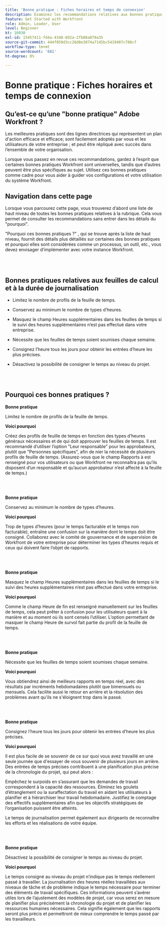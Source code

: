 ```yaml
---
title: 'Bonne pratique : Fiches horaires et temps de connexion'
description: Examinez les recommandations relatives aux bonnes pratiques des experts d’Adobe Workfront concernant la configuration, la gestion et l’utilisation des profils de feuille de temps, des types d’heure, des préférences de feuille de temps et des feuilles de temps Workfront. (Doit comporter entre 60 et 160 caractères, mais 184 caractères)
feature: Get Started with Workfront
role: Admin, Leader, User
level: Beginner
kt: 10930
exl-id: 15457411-fd4a-4348-892a-2fb08a079a35
source-git-commit: 444f059d3cc26d8e3074a7145bc5419407c786cf
workflow-type: tm+mt
source-wordcount: '681'
ht-degree: 0%

---
```


# Bonne pratique : Fiches horaires et temps de connexion

## Qu’est-ce qu’une &quot;bonne pratique&quot; Adobe Workfront ?

Les meilleures pratiques sont des lignes directrices qui représentent un plan d&#39;action efficace et efficace; sont facilement adoptés par vous et les utilisateurs de votre entreprise ; et peut être répliqué avec succès dans l’ensemble de votre organisation.

Lorsque vous passez en revue ces recommandations, gardez à l’esprit que certaines bonnes pratiques Workfront sont universelles, tandis que d’autres peuvent être plus spécifiques au sujet. Utilisez ces bonnes pratiques comme cadre pour vous aider à guider vos configurations et votre utilisation du système Workfront.

## Navigation dans cette page

Lorsque vous parcourez cette page, vous trouverez d’abord une liste de haut niveau de toutes les bonnes pratiques relatives à la rubrique. Cela vous permet de consulter les recommandations sans entrer dans les détails du &quot;pourquoi&quot;.

&quot;Pourquoi ces bonnes pratiques ?&quot; , qui se trouve après la liste de haut niveau, fournit des détails plus détaillés sur certaines des bonnes pratiques et pourquoi elles sont considérées comme un processus, un outil, etc., vous devez envisager d’implémenter avec votre instance Workfront.

</br>
</br>


## Bonnes pratiques relatives aux feuilles de calcul et à la durée de journalisation

* Limitez le nombre de profils de la feuille de temps.

* Conservez au minimum le nombre de types d’heures.

* Masquez le champ Heures supplémentaires dans les feuilles de temps si le suivi des heures supplémentaires n’est pas effectué dans votre entreprise.

* Nécessite que les feuilles de temps soient soumises chaque semaine.

* Consignez l’heure tous les jours pour obtenir les entrées d’heure les plus précises.

* Désactivez la possibilité de consigner le temps au niveau du projet.

</br>
</br>



## Pourquoi ces bonnes pratiques ?

**Bonne pratique**

Limitez le nombre de profils de la feuille de temps.



**Voici pourquoi**

Créez des profils de feuille de temps en fonction des types d’heures généraux nécessaires et de qui doit approuver les feuilles de temps. Il est recommandé d’utiliser l’option &quot;Leur responsable&quot; pour les approbateurs, plutôt que &quot;Personnes spécifiques&quot;, afin de nier la nécessité de plusieurs profils de feuille de temps. (Assurez-vous que le champ Rapports à est renseigné pour vos utilisateurs ou que Workfront ne reconnaîtra pas qu’ils disposent d’un responsable et qu’aucun approbateur n’est affecté à la feuille de temps.)

</br>
</br>

**Bonne pratique**

Conservez au minimum le nombre de types d’heures.



**Voici pourquoi**

Trop de types d’heures (pour le temps facturable et le temps non facturable), entraîne une confusion sur la manière dont le temps doit être consigné. Collaborez avec le comité de gouvernance et de supervision de Workfront de votre entreprise pour déterminer les types d’heures requis et ceux qui doivent faire l’objet de rapports.

</br>
</br>

**Bonne pratique**

Masquez le champ Heures supplémentaires dans les feuilles de temps si le suivi des heures supplémentaires n’est pas effectué dans votre entreprise.



**Voici pourquoi**

Comme le champ Heure de fin est renseigné manuellement sur les feuilles de temps, cela peut prêter à confusion pour les utilisateurs quant à la manière et au moment où ils sont censés l’utiliser. L’option permettant de masquer le champ Heure de survol fait partie du profil de la feuille de temps.

</br>
</br>

**Bonne pratique**

Nécessite que les feuilles de temps soient soumises chaque semaine.



**Voici pourquoi**

Vous obtiendrez ainsi de meilleurs rapports en temps réel, avec des résultats par incréments hebdomadaires plutôt que bimensuels ou mensuels. Cela facilite aussi le retour en arrière et la résolution des problèmes avant qu&#39;ils ne s&#39;éloignent trop dans le passé.

</br>
</br>

**Bonne pratique**

Consignez l’heure tous les jours pour obtenir les entrées d’heure les plus précises.



**Voici pourquoi**

Il est plus facile de se souvenir de ce sur quoi vous avez travaillé en une seule journée que d&#39;essayer de vous souvenir de plusieurs jours en arrière. Des entrées de temps précises contribuent à une planification plus précise de la chronologie du projet, qui peut alors :

Empêchez le surpoids en s’assurant que les demandes de travail correspondent à la capacité des ressources.
Éliminez les goulets d’étranglement ou la suraffectation du travail en aidant les utilisateurs à planifier et à hiérarchiser leur travail hebdomadaire.
Justifiez le comptage des effectifs supplémentaires afin que les objectifs stratégiques de l’organisation puissent être atteints.


Le temps de journalisation permet également aux dirigeants de reconnaître les efforts et les réalisations de votre équipe.

</br>
</br>

**Bonne pratique**

Désactivez la possibilité de consigner le temps au niveau du projet.



**Voici pourquoi**

Le temps consigné au niveau du projet n’indique pas le temps réellement passé à travailler. La journalisation des heures réelles travaillées aux niveaux de tâche et de problème indique le temps nécessaire pour terminer des éléments de travail spécifiques. Ces informations peuvent s’avérer utiles lors de l’ajustement des modèles de projet, car vous serez en mesure de planifier plus précisément la chronologie du projet et de planifier les ressources humaines nécessaires. Cela signifie également que les rapports seront plus précis et permettront de mieux comprendre le temps passé par les travailleurs.
